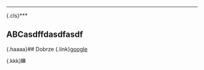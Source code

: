 ---

{.cls}***
## ABCasdffdasdfasdf
{.haaaa}## Dobrze {.link}[google](www.google.pl)

 {.kkk}**lll**